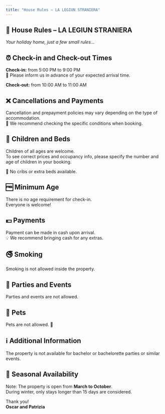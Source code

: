 ```yaml
---
title: "House Rules – LA LEGIUN STRANIERA"
---
```


<h2>🏡 House Rules – LA LEGIUN STRANIERA</h2>

<p><em>Your holiday home, just a few small rules…</em></p>

<h2>⏰ Check-in and Check-out Times</h2>
<p>
<b>Check-in:</b> from 5:00 PM to 9:00 PM<br>
📩 Please inform us in advance of your expected arrival time.
</p>
<p>
<b>Check-out:</b> from 10:00 AM to 11:00 AM
</p>

<h2>❌ Cancellations and Payments</h2>
<p>
Cancellation and prepayment policies may vary depending on the type of accommodation.<br>
📅 We recommend checking the specific conditions when booking.
</p>

<h2>👶 Children and Beds</h2>
<p>
Children of all ages are welcome.<br>
To see correct prices and occupancy info, please specify the number and age of children in your booking.
</p>
<p>🚫 No cribs or extra beds available.</p>

<h2>🆓 Minimum Age</h2>
<p>
There is no age requirement for check-in.<br>
Everyone is welcome!
</p>

<h2>💵 Payments</h2>
<p>
Payment can be made in cash upon arrival.<br>
💡 We recommend bringing cash for any extras.
</p>

<h2>🚭 Smoking</h2>
<p>Smoking is not allowed inside the property.</p>

<h2>🎉 Parties and Events</h2>
<p>Parties and events are not allowed.</p>

<h2>🐾 Pets</h2>
<p>Pets are not allowed. 🐾</p>

<h2>ℹ️ Additional Information</h2>
<p>
The property is not available for bachelor or bachelorette parties or similar events.
</p>

<h2>📅 Seasonal Availability</h2>
<p>
Note: The property is open from <b>March to October</b>.<br>
During winter, only stays longer than 15 days are considered.
</p>

<p>Thank you!<br><b>Oscar and Patrizia</b></p>